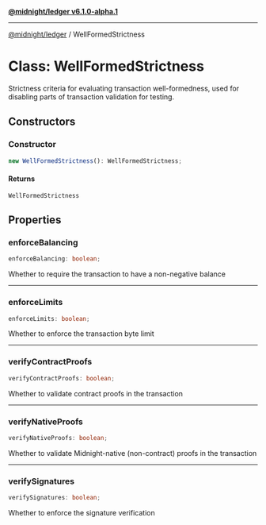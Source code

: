 [**@midnight/ledger v6.1.0-alpha.1**](../README.md)

***

[@midnight/ledger](../globals.md) / WellFormedStrictness

# Class: WellFormedStrictness

Strictness criteria for evaluating transaction well-formedness, used for
disabling parts of transaction validation for testing.

## Constructors

### Constructor

```ts
new WellFormedStrictness(): WellFormedStrictness;
```

#### Returns

`WellFormedStrictness`

## Properties

### enforceBalancing

```ts
enforceBalancing: boolean;
```

Whether to require the transaction to have a non-negative balance

***

### enforceLimits

```ts
enforceLimits: boolean;
```

Whether to enforce the transaction byte limit

***

### verifyContractProofs

```ts
verifyContractProofs: boolean;
```

Whether to validate contract proofs in the transaction

***

### verifyNativeProofs

```ts
verifyNativeProofs: boolean;
```

Whether to validate Midnight-native (non-contract) proofs in the transaction

***

### verifySignatures

```ts
verifySignatures: boolean;
```

Whether to enforce the signature verification
